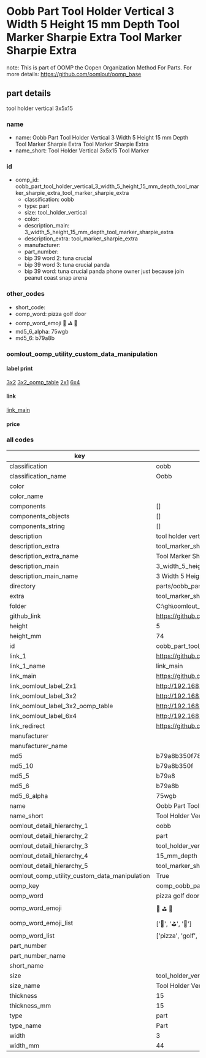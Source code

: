 # Oobb Part Tool Holder Vertical 3 Width 5 Height 15 mm Depth Tool Marker Sharpie Extra Tool Marker Sharpie Extra  

note: This is part of OOMP the Oopen Organization Method For Parts. For more details: https://github.com/oomlout/oomp_base

##  part details
  



tool holder vertical 3x5x15



### name
* name: Oobb Part Tool Holder Vertical 3 Width 5 Height 15 mm Depth Tool Marker Sharpie Extra Tool Marker Sharpie Extra
* name_short: Tool Holder Vertical 3x5x15 Tool Marker
### id
* oomp_id: oobb_part_tool_holder_vertical_3_width_5_height_15_mm_depth_tool_marker_sharpie_extra_tool_marker_sharpie_extra
  * classification: oobb
  * type: part
  * size: tool_holder_vertical
  * color: 
  * description_main: 3_width_5_height_15_mm_depth_tool_marker_sharpie_extra
  * description_extra: tool_marker_sharpie_extra
  * manufacturer: 
  * part_number: 
  * bip 39 word 2: tuna crucial
  * bip 39 word 3: tuna crucial panda
  * bip 39 word: tuna crucial panda phone owner just because join peanut coast snap arena

### other_codes
* short_code: 
* oomp_word: pizza golf door
* oomp_word_emoji :pizza: :golf: :door:
* md5_6_alpha: 75wgb
* md5_6: b79a8b






### oomlout_oomp_utility_custom_data_manipulation
#### label print
[3x2](http://192.168.1.245:1112/?label=oomp%2075wgb)
[3x2_oomp_table](http://192.168.1.108:1112/?label=oomp%2075wgb)
[2x1](http://192.168.1.242:1112/?label=oomp%2075wgb)
[6x4](http://192.168.1.55:1112/?label=oomp%2075wgb)    

#### link

[link_main](https://github.com/oomlout/oomlout_oobb_version_4_generated_parts/tree/main/navigation_oomp/oobb/part/tool_holder_vertical/3_width_5_height_15_mm_depth_tool_marker_sharpie_extra/tool_marker_sharpie_extra/part)                              

#### price







### all codes 
| key | value |  
| --- | --- |  
| classification | oobb |  
| classification_name | Oobb |  
| color |  |  
| color_name |  |  
| components | [] |  
| components_objects | [] |  
| components_string | [] |  
| description | tool holder vertical 3x5x15 |  
| description_extra | tool_marker_sharpie_extra |  
| description_extra_name | Tool Marker Sharpie Extra |  
| description_main | 3_width_5_height_15_mm_depth_tool_marker_sharpie_extra |  
| description_main_name | 3 Width 5 Height 15 mm Depth Tool Marker Sharpie Extra |  
| directory | parts/oobb_part_tool_holder_vertical_3_width_5_height_15_mm_depth_tool_marker_sharpie_extra_tool_marker_sharpie_extra |  
| extra | tool_marker_sharpie |  
| folder | C:\gh\oomlout_oobb_version_4_generated_parts\parts\oobb_part_tool_holder_vertical_3_width_5_height_15_mm_depth_tool_marker_sharpie_extra_tool_marker_sharpie_extra |  
| github_link | https://github.com/oomlout/oomlout_oomp_part_src/tree/main/parts/oobb_part_tool_holder_vertical_3_width_5_height_15_mm_depth_tool_marker_sharpie_extra_tool_marker_sharpie_extra |  
| height | 5 |  
| height_mm | 74 |  
| id | oobb_part_tool_holder_vertical_3_width_5_height_15_mm_depth_tool_marker_sharpie_extra_tool_marker_sharpie_extra |  
| link_1 | https://github.com/oomlout/oomlout_oobb_version_4_generated_parts/tree/main/navigation_oomp/oobb/part/tool_holder_vertical/3_width_5_height_15_mm_depth_tool_marker_sharpie_extra/tool_marker_sharpie_extra/part |  
| link_1_name | link_main |  
| link_main | https://github.com/oomlout/oomlout_oobb_version_4_generated_parts/tree/main/navigation_oomp/oobb/part/tool_holder_vertical/3_width_5_height_15_mm_depth_tool_marker_sharpie_extra/tool_marker_sharpie_extra/part |  
| link_oomlout_label_2x1 | http://192.168.1.242:1112/?label=oomp%2075wgb |  
| link_oomlout_label_3x2 | http://192.168.1.245:1112/?label=oomp%2075wgb |  
| link_oomlout_label_3x2_oomp_table | http://192.168.1.108:1112/?label=oomp%2075wgb |  
| link_oomlout_label_6x4 | http://192.168.1.55:1112/?label=oomp%2075wgb |  
| link_redirect | https://github.com/oomlout/oomlout_oobb_version_4_generated_parts/tree/main/parts/oobb_tool_holder_vertical_03_05_15_ex_tool_marker_sharpie |  
| manufacturer |  |  
| manufacturer_name |  |  
| md5 | b79a8b350f782279e5cf1a393ecd1f53 |  
| md5_10 | b79a8b350f |  
| md5_5 | b79a8 |  
| md5_6 | b79a8b |  
| md5_6_alpha | 75wgb |  
| name | Oobb Part Tool Holder Vertical 3 Width 5 Height 15 mm Depth Tool Marker Sharpie Extra Tool Marker Sharpie Extra |  
| name_short | Tool Holder Vertical 3x5x15 Tool Marker |  
| oomlout_detail_hierarchy_1 | oobb |  
| oomlout_detail_hierarchy_2 | part |  
| oomlout_detail_hierarchy_3 | tool_holder_vertical |  
| oomlout_detail_hierarchy_4 | 15_mm_depth |  
| oomlout_detail_hierarchy_5 | tool_marker_sharpie_extra |  
| oomlout_oomp_utility_custom_data_manipulation | True |  
| oomp_key | oomp_oobb_part_tool_holder_vertical_3_width_5_height_15_mm_depth_tool_marker_sharpie_extra_tool_marker_sharpie_extra |  
| oomp_word | pizza golf door |  
| oomp_word_emoji | :pizza: :golf: :door: |  
| oomp_word_emoji_list | [':pizza:', ':golf:', ':door:'] |  
| oomp_word_list | ['pizza', 'golf', 'door'] |  
| part_number |  |  
| part_number_name |  |  
| short_name |  |  
| size | tool_holder_vertical |  
| size_name | Tool Holder Vertical |  
| thickness | 15 |  
| thickness_mm | 15 |  
| type | part |  
| type_name | Part |  
| width | 3 |  
| width_mm | 44 |  

